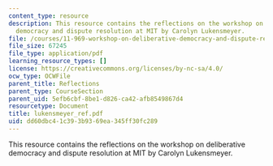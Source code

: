 ```yaml
---
content_type: resource
description: This resource contains the reflections on the workshop on deliberative
  democracy and dispute resolution at MIT by Carolyn Lukensmeyer.
file: /courses/11-969-workshop-on-deliberative-democracy-and-dispute-resolution-summer-2005/dd60dbc41c393b9369ea345ff30fc289_lukensmeyer_ref.pdf
file_size: 67245
file_type: application/pdf
learning_resource_types: []
license: https://creativecommons.org/licenses/by-nc-sa/4.0/
ocw_type: OCWFile
parent_title: Reflections
parent_type: CourseSection
parent_uid: 5efb6cbf-8be1-d826-ca42-afb8549867d4
resourcetype: Document
title: lukensmeyer_ref.pdf
uid: dd60dbc4-1c39-3b93-69ea-345ff30fc289
---
```

This resource contains the reflections on the workshop on deliberative democracy and dispute resolution at MIT by Carolyn Lukensmeyer.